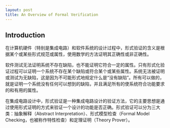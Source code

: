 ```yaml
---
layout: post
title: An Overview of Formal Verification
---
```


## Introduction

在计算机硬件（特别是集成电路）和软件系统的设计过程中，形式验证的含义是根据某个或某些形式规范或属性，使用数学的方法证明其正确性或非正确性。

软件测试无法证明系统不存在缺陷，也不能证明它符合一定的属性。只有形式化验证过程可以证明一个系统不存在某个缺陷或符合某个或某些属性。系统无法被证明或测试为无缺陷，这是因为不可能形式地规定什么是“没有缺陷”。所有可以做的，就是证明一个系统没有任何可以想到的缺陷，并且满足所有的使系统符合功能要求的和有用的属性。

在集成电路设计中，形式验证是一种集成电路设计的验证方法，它的主要思想是通过使用形式证明的方式来验证一个设计的功能是否正确。形式验证可以分为三大类：抽象解释（Abstract Interpretation）、形式模型检查（Formal Model Checking，也被称作特性检查）和定理证明（Theory Prover）。